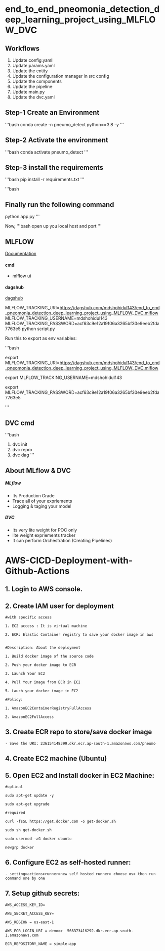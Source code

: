# end_to_end_pneomonia_detection_deep_learning_project_using_MLFLOW_DVC


## Workflows

1. Update config.yaml
2. Update params.yaml
3. Update the entity 
4. Update the configuration manager in src config
5. Update the components
6. Update the pipeline
7. Update main.py
8. Update the dvc.yaml

## Step-1 Create an Environment
'''bash
conda create -n pneumo_detect python==3.8 -y
''' 

## Step-2 Activate the environment
'''bash
conda activate pneumo_detect
'''

## Step-3 install the requirements
'''bash
pip install -r requirements.txt
'''

'''bash 
## Finally run the following command
python app.py
'''

Now,
'''bash
open up you local host and port
'''

## MLFLOW
[Documentation](https://mlflow.org/docs/latest/index.html)
#### cmd
- mlflow ui
  
#### dagshub
[dagshub](https://dagshub.com/)



MLFLOW_TRACKING_URI=https://dagshub.com/mdshohidul143/end_to_end_pneomonia_detection_deep_learning_project_using_MLFLOW_DVC.mlflow 
MLFLOW_TRACKING_USERNAME=mdshohidul143 
MLFLOW_TRACKING_PASSWORD=acf63c9e12a19f06a3265bf30e9eeb2fda7763e5 
python script.py

Run this to export as env variables:

'''bash

export MLFLOW_TRACKING_URI=https://dagshub.com/mdshohidul143/end_to_end_pneomonia_detection_deep_learning_project_using_MLFLOW_DVC.mlflow

export MLFLOW_TRACKING_USERNAME=mdshohidul143 

export MLFLOW_TRACKING_PASSWORD=acf63c9e12a19f06a3265bf30e9eeb2fda7763e5

'''

## DVC cmd
'''bash
1. dvc init
2. dvc repro
3. dvc dag
'''

## About MLflow & DVC
##### MLflow

  - Its Production Grade
  - Trace all of your expriements
  - Logging & taging your model
##### DVC

  - Its very lite weight for POC only
  - lite weight expriements tracker
  - It can perform Orchestration (Creating Pipelines)


# AWS-CICD-Deployment-with-Github-Actions
## 1. Login to AWS console.
## 2. Create IAM user for deployment
    #with specific access

    1. EC2 access : It is virtual machine

    2. ECR: Elastic Container registry to save your docker image in aws


    #Description: About the deployment

    1. Build docker image of the source code

    2. Push your docker image to ECR

    3. Launch Your EC2 

    4. Pull Your image from ECR in EC2

    5. Lauch your docker image in EC2

    #Policy:

    1. AmazonEC2ContainerRegistryFullAccess

    2. AmazonEC2FullAccess
## 3. Create ECR repo to store/save docker image
    - Save the URI: 236154148399.dkr.ecr.ap-south-1.amazonaws.com/pneumo
## 4. Create EC2 machine (Ubuntu)
## 5. Open EC2 and Install docker in EC2 Machine:
    #optinal

    sudo apt-get update -y

    sudo apt-get upgrade

    #required

    curl -fsSL https://get.docker.com -o get-docker.sh

    sudo sh get-docker.sh

    sudo usermod -aG docker ubuntu

    newgrp docker
## 6. Configure EC2 as self-hosted runner:
    - setting>actions>runner>new self hosted runner> choose os> then run command one by one
## 7. Setup github secrets:
    AWS_ACCESS_KEY_ID=

    AWS_SECRET_ACCESS_KEY=

    AWS_REGION = us-east-1

    AWS_ECR_LOGIN_URI = demo>>  566373416292.dkr.ecr.ap-south-1.amazonaws.com

    ECR_REPOSITORY_NAME = simple-app